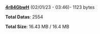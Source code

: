 [**4r84GbwH**](/data/4r84GbwH.txt) (02/01/23 - 03:46)- 1123 bytes

**Total Datas**: 2554

**Total Size**: 16.43 MB / 16.4 MB